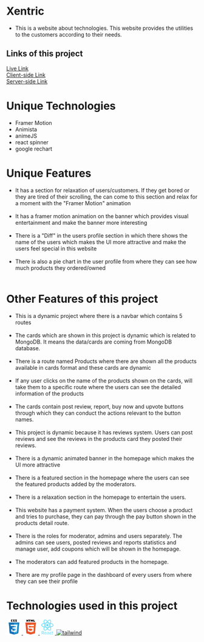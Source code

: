 # Xentric

- This is a website about technologies. This website provides the utilities to
  the customers according to their needs.

## Links of this project

[Live Link](https://server-site-rho-silk.vercel.app/) <br>
[Client-side Link](https://github.com/Abrar-404/xentric-client) <br>
[Server-side Link](https://github.com/Abrar-404/xentric-server) <br>

# Unique Technologies

- Framer Motion
- Animista
- animeJS
- react spinner
- google rechart

# Unique Features

- It has a section for relaxation of users/customers. If they get bored or they
  are tired of their scrolling, the can come to this section and relax for a
  moment with the "Framer Motion" animation <br> <br>
- It has a framer motion animation on the banner which provides visual
  entertainment and make the banner more interesting <br> <br>
- There is a "Diff" in the users profile section in which there shows the name
  of the users which makes the UI more attractive and make the users feel
  special in this website <br> <br>
- There is also a pie chart in the user profile from where they can see how much
  products they ordered/owned <br> <br>

# Other Features of this project

- This is a dynamic project where there is a navbar which contains 5 routes <br>
  <br>
- The cards which are shown in this project is dynamic which is related to
  MongoDB. It means the data/cards are coming from MongoDB database. <br> <br>
- There is a route named Products where there are shown all the products
  available in cards format and these cards are dynamic <br> <br>
- If any user clicks on the name of the products shown on the cards, will take
  them to a specific route where the users can see the detailed information of
  the products<br> <br>
- The cards contain post review, report, buy now and upvote buttons through
  which they can conduct the actions relevant to the button names. <br> <br>
- This project is dynamic because it has reviews system. Users can post reviews
  and see the reviews in the products card they posted their reviews. <br> <br>
- There is a dynamic animated banner in the homepage which makes the UI more
  attractive <br> <br>
- There is a featured section in the homepage where the users can see the
  featured products added by the moderators. <br> <br>
- There is a relaxation section in the homepage to entertain the users.<br> <br>
- This website has a payment system. When the users choose a product and tries
  to purchase, they can pay through the pay button shown in the products detail
  route. <br> <br>
- There is the roles for moderator, admins and users separately. The admins can
  see users, posted reviews and reports statistics and manage user, add coupons
  which will be shown in the homepage. <br> <br>
- The moderators can add featured products in the homepage. <br> <br>
- There are my profile page in the dashboard of every users from where they can
  see their profile

# Technologies used in this project

<p align="left"> <a href="https://www.w3schools.com/css/" target="_blank" rel="noreferrer"> <img src="https://raw.githubusercontent.com/devicons/devicon/master/icons/css3/css3-original-wordmark.svg" alt="css3" width="40" height="40"/> </a> <a href="https://www.w3.org/html/" target="_blank" rel="noreferrer"> <img src="https://raw.githubusercontent.com/devicons/devicon/master/icons/html5/html5-original-wordmark.svg" alt="html5" width="40" height="40"/> </a> <a href="https://reactjs.org/" target="_blank" rel="noreferrer"> <img src="https://raw.githubusercontent.com/devicons/devicon/master/icons/react/react-original-wordmark.svg" alt="react" width="40" height="40"/> </a> <a href="https://tailwindcss.com/" target="_blank" rel="noreferrer"> <img src="https://www.vectorlogo.zone/logos/tailwindcss/tailwindcss-icon.svg" alt="tailwind" width="40" height="40"/> </a> </p>
